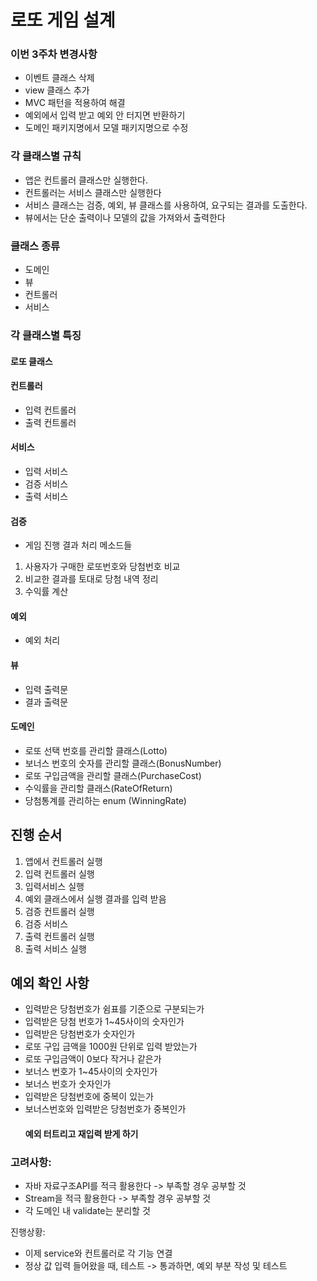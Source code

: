 # 로또 게임 설계 

### 이번 3주차 변경사항
- 이벤트 클래스 삭제
- view 클래스 추가
- MVC 패턴을 적용하여 해결 
- 예외에서 입력 받고 예외 안 터지면 반환하기
- 도메인 패키지명에서 모델 패키지명으로 수정

### 각 클래스별 규칙
- 앱은 컨트롤러 클래스만 실행한다. 
- 컨트롤러는 서비스 클래스만 실행한다
- 서비스 클래스는 검증, 예외, 뷰 클래스를 사용하여, 요구되는 결과를 도출한다.
- 뷰에서는 단순 출력이나 모델의 값을 가져와서 출력한다


### 클래스 종류
- 도메인
- 뷰
- 컨트롤러
- 서비스


### 각 클래스별 특징
#### 로또 클래스

#### 컨트롤러
- 입력 컨트롤러
- 출력 컨트롤러

#### 서비스
- 입력 서비스
- 검증 서비스
- 출력 서비스

#### 검증
- 게임 진행 결과 처리 메소드들
1. 사용자가 구매한 로또번호와 당첨번호 비교
2. 비교한 결과를 토대로 당첨 내역 정리
3. 수익률 계산


#### 예외
- 예외 처리


#### 뷰
- 입력 출력문
- 결과 출력문

#### 도메인
- 로또 선택 번호를 관리할 클래스(Lotto)
- 보너스 번호의 숫자를 관리할 클래스(BonusNumber)
- 로또 구입금액을 관리할 클래스(PurchaseCost)
- 수익률을 관리할 클래스(RateOfReturn)
- 당첨통계를 관리하는 enum (WinningRate)


## 진행 순서
1. 앱에서 컨트롤러 실행
2. 입력 컨트롤러 실행
3. 입력서비스 실행 
4. 예외 클래스에서 실행 결과를 입력 받음
5. 검증 컨트롤러 실행 
6. 검증 서비스 
7. 출력 컨트롤러 실행 
8. 출력 서비스 실행


## 예외 확인 사항
- 입력받은 당첨번호가 쉼표를 기준으로 구분되는가
- 입력받은 당첨 번호가 1~45사이의 숫자인가 
- 입력받은 당첨번호가 숫자인가
- 로또 구입 금액을 1000원 단위로 입력 받았는가
- 로또 구입금액이 0보다 작거나 같은가
- 보너스 번호가 1~45사이의 숫자인가
- 보너스 번호가 숫자인가
- 입력받은 당첨번호에 중복이 있는가
- 보너스번호와 입력받은 당첨번호가 중복인가
   #### 예외 터트리고 재입력 받게 하기


### 고려사항:
- 자바 자료구조API를 적극 활용한다 -> 부족할 경우 공부할 것
- Stream을 적극 활용한다 -> 부족할 경우 공부할 것
- 각 도메인 내 validate는 분리할 것

진행상황: 
- 이제 service와 컨트롤러로 각 기능 연결
- 정상 값 입력 들어왔을 때, 테스트 -> 통과하면, 예외 부분 작성 및 테스트

